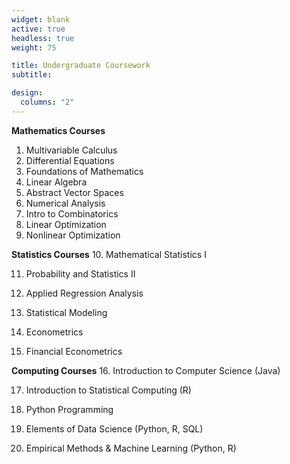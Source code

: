 ```yaml
---
widget: blank
active: true
headless: true
weight: 75

title: Undergraduate Coursework
subtitle:

design:
  columns: "2"
---
```


**Mathematics Courses**
1. Multivariable Calculus
2. Differential Equations
3. Foundations of Mathematics
4. Linear Algebra
5. Abstract Vector Spaces
6. Numerical Analysis
7. Intro to Combinatorics
8. Linear Optimization
9. Nonlinear Optimization

**Statistics Courses**
10. Mathematical Statistics I

11. Probability and Statistics II

12. Applied Regression Analysis

13. Statistical Modeling

14. Econometrics

15. Financial Econometrics

**Computing Courses**
16. Introduction to Computer Science (Java)

17. Introduction to Statistical Computing (R)

18. Python Programming

19. Elements of Data Science (Python, R, SQL)

20. Empirical Methods & Machine Learning (Python, R)



